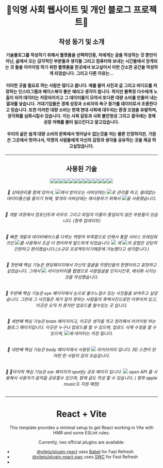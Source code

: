<div align="center">
  
# 🫥익명 사회 웹사이트 및 개인 블로그 프로젝트🫥
## 작성 동기 및 소개
#### 기술블로그를 작성하기 위해서 플랫폼을 선택하던중, 저에게는 글을 작성하는 것 뿐만이 아닌, 삶에서 오는 감각적인 부분들과 생각들 그리고 컴퓨터와 보내는 시간들에서 얻게되는 것 들을 아카이빙 하기 위한 플랫폼을 한곳에서 보고싶어서 이런 간소한 공간을 작성하게 되었습니다. 그리고 다른 이유는...
#### 이러한 곳을 필요로 하는 사람은 많다고 봅니다. 예를 들어 사진과 글 그리고 비디오를 저장하는 인스타그램과 페이스북이 좋은 예라고 생각이 듭니다. 하지만 불특정 다수에게 노출이 되어 데이터는 저장되어지고 그 데이터들이 모여서 또다른 대량 소비를 만들어 내는 결과를 낳습니다. 거대기업들은 경제 성장과 소비자의 욕구 증가를 데이터로서 조종한다고 믿습니다. 또한 이러한 대량 소비는 현재 현대 사회에 대두되는 환경 오염을 유발하며, 양극화를 심화시킬수 있습니다. 이는 사회 갈등과 사회 불안정성 그리고 결국에는 경제 성장 저해를 불러 일으킨다고 알고있습니다.
#### 우리의 삶은 쉽게 대량 소비의 문화에서 벗어날수 없는것을 저는 물론 인정하지만, 가끔은 그곳에서 벗어나서, 익명의 사람들에게 자신의 감정과 생각을 공유하는 곳을 제공 하고싶었습니다.
***
## 사용된 기술
<img src="https://img.shields.io/badge/HTML5-E34F26?style=flat-square&logo=html5&logoColor=000000"/><img src="https://img.shields.io/badge/Styled-Components-DB7093?style=flat-square&logo=StyledComponents&logoColor=DB7093"/><img src="https://img.shields.io/badge/React-61DAFB?style=flat-square&logo=react&logoColor=000000"/><img src="https://img.shields.io/badge/Vite-646CFF?style=flat-square&logo=vite&logoColor=ffffff"/><img src="https://img.shields.io/badge/ReactQuery-FF4154?style=flat-square&logo=reactquery&logoColor=000000"/><img src="https://img.shields.io/badge/Recoil-3578E5?style=flat-square&logo=recoil&logoColor=000000"/><img src="https://img.shields.io/badge/Firebase-FFCA28?style=flat-square&logo=firebase&logoColor=000000"/><img src="https://img.shields.io/badge/npm-CB3837?style=flat-square&logo=npm&logoColor=000000"/><img src="https://img.shields.io/badge/Yarn-2c8ebb?style=flat-square&logo=yarn&logoColor=000000"/><img src="https://img.shields.io/badge/p5.js-ED225D?style=flat-square&logo=p5.js&logoColor=ffffff"/><img src="https://img.shields.io/badge/Three.js-000000?style=flat-square&logo=three.js&logoColor=ffffff"/><img src="https://img.shields.io/badge/tensorflow-FF6F00?style=flat-square&logo=tensorflow&logoColor=000000"/><img src="https://img.shields.io/badge/Spotify-1DB954?style=flat-square&logo=spotify&logoColor=000000"/>
###### 🔧 상태관리를 함에 있어서, <img src="https://img.shields.io/badge/Firebase-FFCA28?style=flat-square&logo=firebase&logoColor=000000"/>에서 받아오는 서버상태는 <img src="https://img.shields.io/badge/ReactQuery-FF4154?style=flat-square&logo=reactquery&logoColor=000000"/>로 관리를 하고, 쓸데없는 데이터통신을 줄이기 위해, 몇개의 서버상태는 재사용하기 위해서 <img src="https://img.shields.io/badge/Recoil-3578E5?style=flat-square&logo=recoil&logoColor=000000"/>을 사용했습니다.
###### 🔧 개발 과정에서 컴포넌트와 라우트 그리고 파일의 이름이 통일되지 않은 부분들이 있습니다. (향후 업데이트)
###### 🔧 빠른 개발과 데이터베이스를 다루는 역량의 부족함으로 인해서 통합 서비스 프레임워크인 <img src="https://img.shields.io/badge/Firebase-FFCA28?style=flat-square&logo=firebase&logoColor=000000"/>를 사용해서 조금 더 편리하게 빌드하게 되었습니다. <img src="https://img.shields.io/badge/Firebase-FFCA28?style=flat-square&logo=firebase&logoColor=000000"/> 와 <img src="https://img.shields.io/badge/ReactQuery-FF4154?style=flat-square&logo=reactquery&logoColor=000000"/>의 궁합은 상당히 간편하고 편리했습니다.(소규모 프로젝트이기때문에 가능했다고 생각합니다.)
###### 🔧 첫번째 핵심 기능은 랜딩페이지에서 자신의 얼굴을 익명인들의 한명이라고 표현하고 싶었습니다. 그래서 <img src="https://img.shields.io/badge/tensorflow-FF6F00?style=flat-square&logo=tensorflow&logoColor=000000"/> 라이브러리를 웹캠으로 사람얼굴을 인지시킨후, 메쉬화 시키는 것을 작성했습니다.
###### 🔧 두번째 핵심 기능은 eye 페이지에서 눈으로 볼수느낄수 있는 사진들을 보여주고 싶었습니다. 그런데 그 사진들은 제가 알지 못하는 사람들의 흑백사진으로만 이루어져 있고, 이곳은 오직 저 혼자만 업로드를 할수있는 곳 입니다.
###### 🔧 세번째 핵심 기능은 brain 페이지이고, 이곳은 생각을 적고 정리해서 아카이빙 하는 블로그 페이지입니다. 이곳은 누구나 업로드를 할 수 있으며, 업로드 삭제 수정을 할 수 있으며, <img src="https://img.shields.io/badge/Firebase-FFCA28?style=flat-square&logo=firebase&logoColor=000000"/>에 데이터는 저장 됩니다.
###### 🔧 네번째 핵심 기능은 body 페이지에서 사용된 <img src="https://img.shields.io/badge/Three.js-000000?style=flat-square&logo=three.js&logoColor=ffffff"/> 라이브러리 입니다. 3D 스캔이 된 어떤 한 사람의 집의 모습입니다. 
###### 🔧 마지막 핵심 기능은 ear 페이지의 spotify 공유 페이지 입니다. <img src="https://img.shields.io/badge/Spotify-1DB954?style=flat-square&logo=spotify&logoColor=000000"/> open API 를 사용해서 사용자가 음악을 공유할수 있으며, 함께 글도 작성 할 수 있습니다. ( 향후 apple music도 지원 예정)








***
# React + Vite

This template provides a minimal setup to get React working in Vite with HMR and some ESLint rules.

Currently, two official plugins are available:

- [@vitejs/plugin-react](https://github.com/vitejs/vite-plugin-react/blob/main/packages/plugin-react/README.md) uses [Babel](https://babeljs.io/) for Fast Refresh
- [@vitejs/plugin-react-swc](https://github.com/vitejs/vite-plugin-react-swc) uses [SWC](https://swc.rs/) for Fast Refresh
- 
</div>
